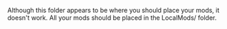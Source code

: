 Although this folder appears to be where you should place your mods, it doesn't work.
All your mods should be placed in the LocalMods/ folder.